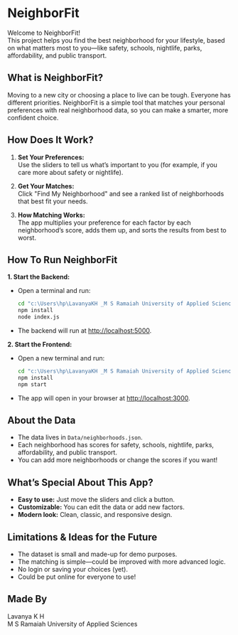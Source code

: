 # NeighborFit

Welcome to NeighborFit!  
This project helps you find the best neighborhood for your lifestyle, based on what matters most to you—like safety, schools, nightlife, parks, affordability, and public transport.


## What is NeighborFit?

Moving to a new city or choosing a place to live can be tough. Everyone has different priorities. NeighborFit is a simple tool that matches your personal preferences with real neighborhood data, so you can make a smarter, more confident choice.


## How Does It Work?

1. **Set Your Preferences:**  
   Use the sliders to tell us what’s important to you (for example, if you care more about safety or nightlife).

2. **Get Your Matches:**  
   Click "Find My Neighborhood" and see a ranked list of neighborhoods that best fit your needs.

3. **How Matching Works:**  
   The app multiplies your preference for each factor by each neighborhood’s score, adds them up, and sorts the results from best to worst.

## How To Run NeighborFit

**1. Start the Backend:**
- Open a terminal and run:
  ```bash
  cd "c:\Users\hp\LavanyaKH _M S Ramaiah University of Applied Sciences\backend"
  npm install
  node index.js
  ```
- The backend will run at [http://localhost:5000](http://localhost:5000).

**2. Start the Frontend:**
- Open a new terminal and run:
  ```bash
  cd "c:\Users\hp\LavanyaKH _M S Ramaiah University of Applied Sciences\frontend"
  npm install
  npm start
  ```
- The app will open in your browser at [http://localhost:3000](http://localhost:3000).

## About the Data

- The data lives in `Data/neighborhoods.json`.
- Each neighborhood has scores for safety, schools, nightlife, parks, affordability, and public transport.
- You can add more neighborhoods or change the scores if you want!



## What’s Special About This App?

- **Easy to use:** Just move the sliders and click a button.
- **Customizable:** You can edit the data or add new factors.
- **Modern look:** Clean, classic, and responsive design.



## Limitations & Ideas for the Future

- The dataset is small and made-up for demo purposes.
- The matching is simple—could be improved with more advanced logic.
- No login or saving your choices (yet).
- Could be put online for everyone to use!


## Made By

Lavanya K H  
M S Ramaiah University of Applied Sciences


